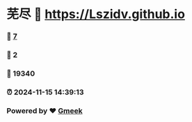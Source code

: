 # 芜尽 :link: https://Lszidv.github.io 
### :page_facing_up: [7](https://Lszidv.github.io/tag.html) 
### :speech_balloon: 2 
### :hibiscus: 19340 
### :alarm_clock: 2024-11-15 14:39:13 
### Powered by :heart: [Gmeek](https://github.com/Meekdai/Gmeek)
